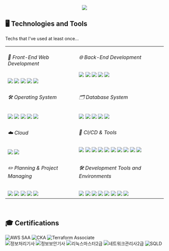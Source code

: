 <p align='center'>
    <img src="https://capsule-render.vercel.app/api?type=waving&color=auto&height=200&section=header&text=Hello%20World!&fontSize=40&animation=fadeIn&fontAlignY=38&desc=Welcome%20to%20Giho's%20GitHub%20Page&descAlignY=60&descAlign=62"/>
</p>

<h2>🖥️ Technologies and Tools</h2>
<p>Techs that I've used at least once...</p>
<table>
  <tr>
    <td valign="top">
      <h6>🎨 Front-End Web Development</h6>
      <img
        src="https://img.shields.io/badge/HTML-E34F26?style=flat-square&logo=HTML5&logoColor=white"
      />
      <img
        src="https://img.shields.io/badge/css-1572B6?style=flat-square&logo=css3&logoColor=white"
      />
      <img
        src="https://img.shields.io/badge/Javascript-ffb13b?style=flat-square&logo=javascript&logoColor=white"
      />
      <img
        src="https://img.shields.io/badge/Vue.js-4FC08D?style=flat-square&logo=Vue.js&logoColor=white"
      />
      <img 
        src="https://img.shields.io/badge/Nuxt-00DC82?style=flat-square&logo=Nuxt&logoColor=white"
      />
    </td>
    <td valign="top">
      <h6>🌐 Back-End Development</h6>
      <img
        src="https://img.shields.io/badge/Node.js-339933?style=flat-square&logo=Node.js&logoColor=white"
      />
      <img
        src="https://img.shields.io/badge/Express-000000?style=flat-square&logo=express&logoColor=white"
      />
      <img
        src="https://img.shields.io/badge/FastAPI-009688?style=flat-square&logo=fastapi&logoColor=white"
      />
      <img
        src="https://img.shields.io/badge/AWS%20Lambda-FF9900?style=flat-square&logo=awslambda&logoColor=black"
      />
      <img
        src="https://img.shields.io/badge/AWS%20API%20Gateway-FF4F8B?style=flat-square&logo=Amazon%20API%20Gateway&logoColor=black"
      />
    </td>
    
  </tr>
      <td valign="top">
        <h6>🛠️ Operating System</h6>
        <img
          src="https://img.shields.io/badge/Linux-FCC624?style=flat-square&logo=linux&logoColor=black"
        />
        <img
          src="https://img.shields.io/badge/Ubuntu-E95420?style=flat-square&logo=Ubuntu&logoColor=white"
        />
        <img
          src="https://img.shields.io/badge/CentOS-262577?style=flat-square&logo=centos&logoColor=white"
        />
        <img
          src="https://img.shields.io/badge/Windows-0078D4?style=flat-square&logo=windows&logoColor=white"
        />
        <img
        src="https://img.shields.io/badge/iOS-000000?style=flat-square&logo=iOS&logoColor=white"
        />
      </td>
      <td valign="top">
        <h6>🗂️ Database System</h6>
        <img
          src="https://img.shields.io/badge/Oracle-F80000?style=flat-square&logo=Oracle&logoColor=white"
        />
        <img
          src="https://img.shields.io/badge/MySQL-005C84?style=flat-square&logo=mysql&logoColor=white"
        />
        <img
          src="https://img.shields.io/badge/MongoDB-47A248?style=flat-square&logo=mongodb&logoColor=black"
        />
        <img
          src="https://img.shields.io/badge/AWS%20DyanmoDB-4053D6?style=flat-square&logo=amazondynamodb&logoColor=white"
        />
        <img
          src="https://img.shields.io/badge/Redis-FF4438?style=flat-square&logo=Redis&logoColor=white"
        />
      </td>
  <tr>

  </tr>
  <tr>
    <td valign="top">
      <h6>☁️ Cloud</h6>
      <img
        src="https://img.shields.io/badge/Amazon%20Web%20Services-232F3E?style=flat-square&logo=amazonwebservices&logoColor=white"
      />
      <img
        src="https://img.shields.io/badge/Google%20Cloud-4285F4?style=flat-square&logo=googlecloud&logoColor=white"
      />
    </td>
    <td valign="top">
      <h6>🚀 CI/CD & Tools</h6>
      <img
        src="https://img.shields.io/badge/GitHub%20Actions-2088FF?style=flat-square&logo=githubactions&logoColor=white"
      />
      <img
        src="https://img.shields.io/badge/Docker-2496ED?style=flat-square&logo=docker&logoColor=white"
      />
      <img
        src="https://img.shields.io/badge/Kubernetes-326CE5?style=flat-square&logo=kubernetes&logoColor=white"
      />
      <img
        src="https://img.shields.io/badge/ArgoCD-EF7B4D?style=flat-square&logo=argo&logoColor=white"
      />
      <img
        src="https://img.shields.io/badge/Amazon%20EKS-FF9900?style=flat-square&logo=Amazon%20EKS&logoColor=white"
      />
      <img
        src="https://img.shields.io/badge/Amazon%20CloudWatch-FF4F8B?style=flat-square&logo=Amazon%20CloudWatch&logoColor=white"
      />
      <img
        src="https://img.shields.io/badge/Grafana-F46800?style=flat-square&logo=Grafana&logoColor=white"
      />
      <img
        src="https://img.shields.io/badge/Prometheus-E6522C?style=flat-square&logo=Prometheus&logoColor=white"
      />
      <img
        src="https://img.shields.io/badge/Harbor-60B932?style=flat-square&logo=Harbor&logoColor=white"
      />
      <img 
        src="https://img.shields.io/badge/Terraform-623CE4?style=flat-square&logo=terraform&logoColor=white" 
      />
    </td>
  </tr>
  <tr>
    <td valign="top">
      <h6>✏️ Planning & Project Managing</h6>
      <img
        src="https://img.shields.io/badge/Slack-4A154B?style=flat-square&logo=Slack&logoColor=white"
      />
      <img
        src="https://img.shields.io/badge/Notion-000000?style=flat-square&logo=Notion&logoColor=white"
      />
      <img
        src="https://img.shields.io/badge/Google%20Workspace-4285F4?style=flat-square&logo=google&logoColor=white"
      />
      <img
        src="https://img.shields.io/badge/Discord-5865F2?style=flat-square&logo=Discord&logoColor=white"
      />
      <img
        src="https://img.shields.io/badge/Jira-0052CC?style=flat-square&logo=jira&logoColor=white"
      />
    </td>
    <td valign="top">
      <h6>🛠️ Development Tools and Environments</h6>
      <img
        src="https://img.shields.io/badge/VS Code-0078D4?style=flat-square&logo=visual%20studio%20code&logoColor=white"
      />
      <img
        src="https://img.shields.io/badge/PyCharm-000000?style=flat-square&logo=PyCharm&logoColor=white"
      />
      <img
      src="https://img.shields.io/badge/Android%20Studio-3DDC84?style=flat-square&logo=androidstudio&logoColor=white"
      />
      <img
        src="https://img.shields.io/badge/Git-E44C30?style=flat-square&logo=git&logoColor=white"
      />
      <img
        src="https://img.shields.io/badge/GitHub-100000?style=flat-square&logo=github&logoColor=white"
      />
      <img
      src="https://img.shields.io/badge/VirtualBox-2F61B4?style=flat-square&logo=VirtualBox&logoColor=white"
      />
      <img
      src="https://img.shields.io/badge/Cisco-1BA0D7?style=flat-square&logo=Cisco&logoColor=white"
      />
      <img
      src="https://img.shields.io/badge/Postman-FF6C37?style=flat-square&logo=Postman&logoColor=white"
    />
    </td>
  </tr>
</table>

<br>
<h2>🎓 Certifications</h2>

<p align="left">
  <img src="https://img.shields.io/badge/AWS%20Solutions%20Architect%20–%20Associate-232F3E?style=flat-square&logo=amazonwebservices&logoColor=white" alt="AWS SAA"/>
  <img src="https://img.shields.io/badge/CKA:%20Certified%20Kubernetes%20Administrator-326CE5?style=flat-square&logo=kubernetes&logoColor=white" alt="CKA"/>
  <img src="https://img.shields.io/badge/HashiCorp%20Certified:%20Terraform%20Associate%20(003)-623CE4?style=flat-square&logo=terraform&logoColor=white" alt="Terraform Associate"/>
    <br/>
  <img src="https://img.shields.io/badge/정보처리기사-0054A6?style=flat-square&logoColor=white" alt="정보처리기사"/>
  <img src="https://img.shields.io/badge/정보보안기사-0E76A8?style=flat-square&logoColor=white" alt="정보보안기사"/>
  <img src="https://img.shields.io/badge/리눅스마스터2급-FCC624?style=flat-square&logo=linux&logoColor=black" alt="리눅스마스터2급" />
  <img src="https://img.shields.io/badge/네트워크관리사2급-1BA0D7?style=flat-square&logoColor=white" alt="네트워크관리사2급" />
  <img src="https://img.shields.io/badge/SQLD-4479A1?style=flat-square&logoColor=white" alt="SQLD" />
</p>
<!--
**Rafe-Giho/Rafe-Giho** is a ✨ _special_ ✨ repository because its `README.md` (this file) appears on your GitHub profile.

Here are some ideas to get you started:

- 🔭 I’m currently working on ...
- 🌱 I’m currently learning ...
- 👯 I’m looking to collaborate on ...
- 🤔 I’m looking for help with ...
- 💬 Ask me about ...
- 📫 How to reach me: ...
- 😄 Pronouns: ...
- ⚡ Fun fact: ...
  -->
